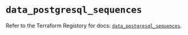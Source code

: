# `data_postgresql_sequences`

Refer to the Terraform Registory for docs: [`data_postgresql_sequences`](https://www.terraform.io/docs/providers/postgresql/d/sequences).
